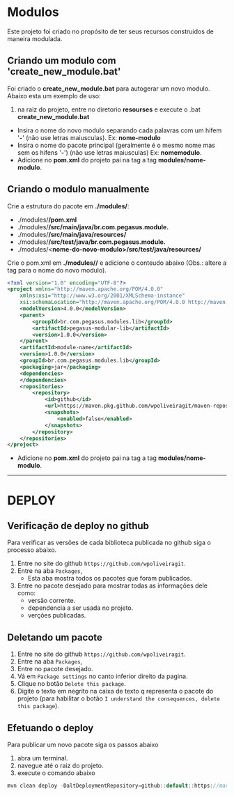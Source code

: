 # Modulos
Este projeto foi criado no propósito de ter seus recursos construidos de maneira modulada.

## Criando um modulo com 'create_new_module.bat'
Foi criado o **create_new_module.bat** para autogerar um novo modulo. Abaixo esta um exemplo de uso:
1. na raiz do projeto, entre no diretorio **resourses** e execute o .bat **create_new_module.bat**
- Insira o nome do novo modulo separando cada palavras com um hifem '**-**' (não use letras maiusculas). Ex: **nome-modulo**
- Insira o nome do pacote principal (geralmente é o mesmo nome mas sem os hifens '**-**') (não use letras maiusculas) Ex: **nomemodulo**.
- Adicione no **pom.xml** do projeto pai na tag **<modules>** a tag **<module>modules/nome-modulo</module>**. 

## Criando o modulo manualmente

Crie a estrutura do pacote em **./modules/**:
- ./modules/**<nome-do-novo-modulo>/pom.xml**
- ./modules/**<nome-do-novo-modulo>/src/main/java/br.com.pegasus.module.<nome-do-modulo>**
- ./modules/**<nome-do-novo-modulo>/src/main/java/resources/**
- ./modules/**<nome-do-novo-modulo>/src/test/java/br.com.pegasus.module.<nome-do-modulo>**
- ./modules/<**nome-do-novo-modulo>/src/test/java/resources/**

Crie o pom.xml em **./modules/<nome-modulo>/** e adicione o conteudo abaixo (Obs.: altere a tag **<artifactId>** para o nome do novo modulo).

```xml
<?xml version="1.0" encoding="UTF-8"?>
<project xmlns="http://maven.apache.org/POM/4.0.0"
    xmlns:xsi="http://www.w3.org/2001/XMLSchema-instance"
    xsi:schemaLocation="http://maven.apache.org/POM/4.0.0 http://maven.apache.org/xsd/maven-4.0.0.xsd">
    <modelVersion>4.0.0</modelVersion>
    <parent>
        <groupId>br.com.pegasus.modules.lib</groupId>
        <artifactId>pegasus-modular-lib</artifactId>
        <version>1.0.0</version>
    </parent>
    <artifactId>module-name</artifactId>
    <version>1.0.0</version>
    <groupId>br.com.pegasus.modules.lib</groupId>
    <packaging>jar</packaging>
    <dependencies>
    </dependencies>
    <repositories>
        <repository>
            <id>github</id>
            <url>https://maven.pkg.github.com/wpoliveiragit/maven-repository</url>
            <snapshots>
                <enabled>false</enabled>
            </snapshots>
        </repository>
    </repositories>
</project>

```
- Adicione no **pom.xml** do projeto pai na tag **<modules>** a tag **<module>modules/nome-modulo</module>**. 

---
# DEPLOY

## Verificação de deploy no github
Para verificar as versões de cada biblioteca publicada no github siga o processo abaixo.

1. Entre no site do github `https://github.com/wpoliveiragit`.
1. Entre na aba `Packages`, 
	- Esta aba mostra todos os pacotes que foram publicados.
1. Entre no pacote desejado para mostrar todas as informações dele como:
	- versão corrente.
	- dependencia a ser usada no projeto.
	- verções publicadas.

## Deletando um pacote
1. Entre no site do github `https://github.com/wpoliveiragit`.
1. Entre na aba `Packages`, 
1. Entre no pacote desejado.
1. Vá em `Package settings` no canto inferior direito da pagina.
1. Clique no botão `Delete this package`.
1. Digite o texto em negrito na caixa de texto q representa o pacote do projeto (para habilitar o botão `I understand the consequences, delete this package`).

## Efetuando o deploy
Para publicar um novo pacote siga os passos abaixo
1. abra um terminal.
1. navegue até o raiz do projeto.
1. execute o comando abaixo

```java
mvn clean deploy -DaltDeploymentRepository=github::default::https://maven.pkg.github.com/wpoliveiragit/maven-repository
```
